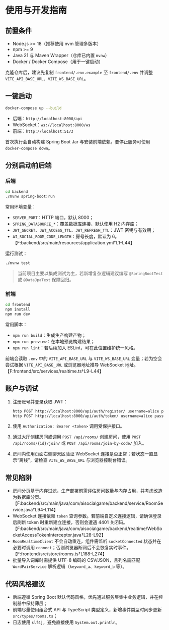 # 使用与开发指南

## 前置条件

- Node.js >= 18（推荐使用 nvm 管理多版本）
- npm >= 9
- Java 21 与 Maven Wrapper（仓库已内置 `mvnw`）
- Docker / Docker Compose（用于一键启动）

克隆仓库后，建议先复制 `frontend/.env.example` 至 `frontend/.env` 并调整 `VITE_API_BASE_URL`、`VITE_WS_BASE_URL`。

## 一键启动

```bash
docker-compose up --build
```

- 后端：`http://localhost:8000/api`
- WebSocket：`ws://localhost:8000/ws`
- 前端：`http://localhost:5173`

首次执行会自动构建 Spring Boot Jar 与安装前端依赖。要停止服务可使用 `docker-compose down`。

## 分别启动前后端

### 后端

```bash
cd backend
./mvnw spring-boot:run
```

常用环境变量：

- `SERVER_PORT`：HTTP 端口，默认 8000；
- `SPRING_DATASOURCE_*`：覆盖数据库连接，默认使用 H2 内存库；
- `JWT_SECRET`、`JWT_ACCESS_TTL`、`JWT_REFRESH_TTL`：JWT 密钥与有效期；
- `AI_SOCIAL_ROOM_CODE_LENGTH`：房号长度，默认为 6。【F:backend/src/main/resources/application.yml†L1-L44】

运行测试：

```bash
./mvnw test
```

> 当前项目主要以集成测试为主，若新增复杂逻辑建议编写 `@SpringBootTest` 或 `@DataJpaTest` 保障回归。

### 前端

```bash
cd frontend
npm install
npm run dev
```

常用脚本：

- `npm run build`：生成生产构建产物；
- `npm run preview`：在本地预览构建结果；
- `npm run lint`：若后续加入 ESLint，可在此位置维护统一风格。

前端会读取 `.env` 中的 `VITE_API_BASE_URL` 与 `VITE_WS_BASE_URL` 变量；若为空会尝试根据 `VITE_API_BASE_URL` 或浏览器地址推导 WebSocket 地址。【F:frontend/src/services/realtime.ts†L9-L44】

## 账户与调试

1. 注册账号并登录获取 JWT：

   ```bash
   http POST http://localhost:8000/api/auth/register/ username=alice password=Passw0rd! display_name=Alice
   http POST http://localhost:8000/api/auth/token/ username=alice password=Passw0rd!
   ```

2. 使用 `Authorization: Bearer <token>` 调用受保护接口。
3. 通过大厅创建房间或调用 `POST /api/rooms/` 创建房间，使用 `POST /api/rooms/{id}/join/` 或 `POST /api/rooms/join-by-code/` 加入。
4. 房间内使用页面右侧聊天区验证 WebSocket 连接是否正常；若状态一直显示“离线”，请检查 `VITE_WS_BASE_URL` 与浏览器控制台错误。

## 常见陷阱

- 房间分页基于内存过滤，生产部署前需评估房间数量与内存占用，并考虑改造为数据库分页。【F:backend/src/main/java/com/aisocialgame/backend/service/RoomService.java†L94-L114】
- WebSocket 连接依赖 `token` 查询参数。若前端自定义连接逻辑，请确保登录后刷新 token 时重新建立连接，否则会遭遇 4401 关闭码。【F:backend/src/main/java/com/aisocialgame/backend/realtime/WebSocketAccessTokenInterceptor.java†L28-L92】
- `RoomRealtimeClient` 不会自动重连，组件需监听 `socketConnected` 状态并在必要时调用 `connect`；否则浏览器断网后不会恢复实时事件。【F:frontend/src/store/rooms.ts†L188-L274】
- 批量导入词库时需提供 UTF-8 编码的 CSV/JSON，且列名需匹配 `WordPairService` 解析逻辑（`keyword_a`、`keyword_b` 等）。

## 代码风格建议

- 后端遵循 Spring Boot 默认代码风格，优先通过服务层集中业务逻辑，并在控制器中保持薄层；
- 前端尽量使用组合式 API 与 TypeScript 类型定义，新增事件类型时同步更新 `src/types/rooms.ts`；
- 日志使用 `slf4j`，避免直接使用 `System.out.println`。
